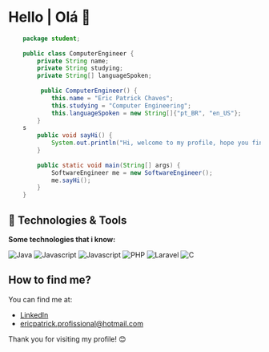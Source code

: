 # Hello | Olá 👋


```java
    package student;
    
    public class ComputerEngineer {
        private String name;
        private String studying;
        private String[] languageSpoken;
        
         public ComputerEngineer() {
            this.name = "Eric Patrick Chaves";
            this.studying = "Computer Engineering";
            this.languageSpoken = new String[]{"pt_BR", "en_US"};
        }
    s
        public void sayHi() {
            System.out.println("Hi, welcome to my profile, hope you find some of my work interesting.");
        }
    
        public static void main(String[] args) {
            SoftwareEngineer me = new SoftwareEngineer();
            me.sayHi();
        }
    }


```

## 🔧 Technologies & Tools

**Some technologies that i know:**

![Java](https://img.shields.io/badge/Code-Java-informational?style=flat&logo=openjdk&logoColor=white&color=6aa6f8)
![Javascript](https://img.shields.io/badge/Code-Javascript-informational?style=flat&logo=javascript&logoColor=white&color=6aa6f8)
![Javascript](https://img.shields.io/badge/Code-React-informational?style=flat&logo=react&logoColor=white&color=6aa6f8)
![PHP](https://img.shields.io/badge/Code-PHP-informational?style=flat&logo=php&logoColor=white&color=6aa6f8)
![Laravel](https://img.shields.io/badge/Code-Laravel-informational?style=flat&logo=laravel&logoColor=white&color=6aa6f8)
![C](https://img.shields.io/badge/Code-C-informational?style=flat&logo=c&logoColor=white&color=6aa6f8)


## How to find me?

You can find me at:

- [LinkedIn](https://www.linkedin.com/in/pattchvs/)
- ericpatrick.profissional@hotmail.com

Thank you for visiting my profile! 😊
